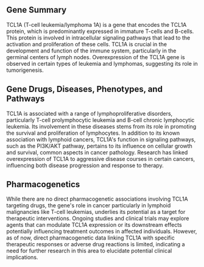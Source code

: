 ## Gene Summary
TCL1A (T-cell leukemia/lymphoma 1A) is a gene that encodes the TCL1A protein, which is predominantly expressed in immature T-cells and B-cells. This protein is involved in intracellular signaling pathways that lead to the activation and proliferation of these cells. TCL1A is crucial in the development and function of the immune system, particularly in the germinal centers of lymph nodes. Overexpression of the TCL1A gene is observed in certain types of leukemia and lymphomas, suggesting its role in tumorigenesis.

## Gene Drugs, Diseases, Phenotypes, and Pathways
TCL1A is associated with a range of lymphoproliferative disorders, particularly T-cell prolymphocytic leukemia and B-cell chronic lymphocytic leukemia. Its involvement in these diseases stems from its role in promoting the survival and proliferation of lymphocytes. In addition to its known association with lymphoid cancers, TCL1A's function in signaling pathways, such as the PI3K/AKT pathway, pertains to its influence on cellular growth and survival, common aspects in cancer pathology. Research has linked overexpression of TCL1A to aggressive disease courses in certain cancers, influencing both disease progression and response to therapy.

## Pharmacogenetics
While there are no direct pharmacogenetic associations involving TCL1A targeting drugs, the gene's role in cancer particularly in lymphoid malignancies like T-cell leukemias, underlies its potential as a target for therapeutic interventions. Ongoing studies and clinical trials may explore agents that can modulate TCL1A expression or its downstream effects potentially influencing treatment outcomes in affected individuals. However, as of now, direct pharmacogenetic data linking TCL1A with specific therapeutic responses or adverse drug reactions is limited, indicating a need for further research in this area to elucidate potential clinical implications.